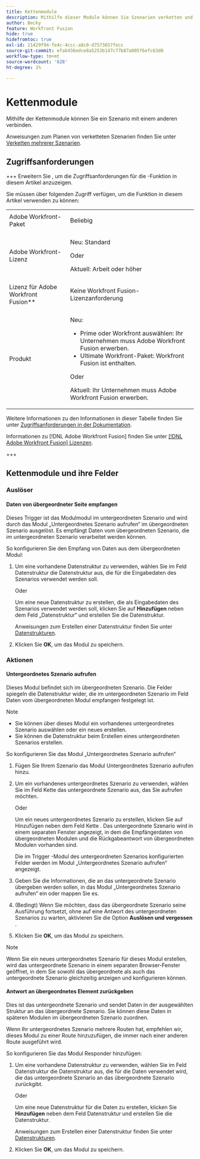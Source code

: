 ```yaml
---
title: Kettenmodule
description: Mithilfe dieser Module können Sie Szenarien verketten und einen Aufruf ausführen.
author: Becky
feature: Workfront Fusion
hide: true
hidefromtoc: true
exl-id: 21429f94-fe4c-4ccc-a8c0-d7573657fecc
source-git-commit: efab436edce8a5253b147c77b87a005f6efc63d0
workflow-type: tm+mt
source-wordcount: '628'
ht-degree: 1%

---
```


# Kettenmodule

Mithilfe der Kettenmodule können Sie ein Szenario mit einem anderen verbinden.

<!--This article will be about the specific module configuration-->

Anweisungen zum Planen von verketteten Szenarien finden Sie unter [Verketten mehrerer Szenarien](/help/workfront-fusion/create-scenarios/plan-a-scenario/chain-scenarios.md).


## Zugriffsanforderungen

+++ Erweitern Sie , um die Zugriffsanforderungen für die -Funktion in diesem Artikel anzuzeigen.

Sie müssen über folgenden Zugriff verfügen, um die Funktion in diesem Artikel verwenden zu können:

<table style="table-layout:auto">
 <col> 
 <col> 
 <tbody> 
  <tr> 
   <td role="rowheader">Adobe Workfront-Paket</td> 
   <td> <p>Beliebig</p> </td> 
  </tr> 
  <tr data-mc-conditions=""> 
   <td role="rowheader">Adobe Workfront-Lizenz</td> 
   <td> <p>Neu: Standard</p><p>Oder</p><p>Aktuell: Arbeit oder höher</p> </td> 
  </tr> 
  <tr> 
   <td role="rowheader">Lizenz für Adobe Workfront Fusion**</td> 
   <td>
   <p>Keine Workfront Fusion-Lizenzanforderung</p>
   </td> 
  </tr> 
  <tr> 
   <td role="rowheader">Produkt</td> 
   <td>
   <p>Neu:</p> <ul><li>Prime oder Workfront auswählen: Ihr Unternehmen muss Adobe Workfront Fusion erwerben.</li><li>Ultimate Workfront-Paket: Workfront Fusion ist enthalten.</li></ul>
   <p>Oder</p>
   <p>Aktuell: Ihr Unternehmen muss Adobe Workfront Fusion erwerben.</p>
   </td> 
  </tr>
 </tbody> 
</table>

Weitere Informationen zu den Informationen in dieser Tabelle finden Sie unter [Zugriffsanforderungen in der Dokumentation](/help/workfront-fusion/references/licenses-and-roles/access-level-requirements-in-documentation.md).

Informationen zu [!DNL Adobe Workfront Fusion] finden Sie unter [[!DNL Adobe Workfront Fusion] Lizenzen](/help/workfront-fusion/set-up-and-manage-workfront-fusion/licensing-operations-overview/license-automation-vs-integration.md).

+++

## Kettenmodule und ihre Felder

### Auslöser

#### Daten von übergeordneter Seite empfangen

Dieses Trigger ist das Modulmodul im untergeordneten Szenario und wird durch das Modul „Untergeordnetes Szenario aufrufen“ im übergeordneten Szenario ausgelöst. Es empfängt Daten vom übergeordneten Szenario, die im untergeordneten Szenario verarbeitet werden können.

So konfigurieren Sie den Empfang von Daten aus dem übergeordneten Modul:

1. Um eine vorhandene Datenstruktur zu verwenden, wählen Sie im Feld Datenstruktur die Datenstruktur aus, die für die Eingabedaten des Szenarios verwendet werden soll.

   Oder

   Um eine neue Datenstruktur zu erstellen, die als Eingabedaten des Szenarios verwendet werden soll, klicken Sie auf **Hinzufügen** neben dem Feld „Datenstruktur“ und erstellen Sie die Datenstruktur.

   Anweisungen zum Erstellen einer Datenstruktur finden Sie unter [Datenstrukturen](/help/workfront-fusion/references/mapping-panel/data-types/data-structures.md).

1. Klicken Sie **OK**, um das Modul zu speichern.

### Aktionen

#### Untergeordnetes Szenario aufrufen

Dieses Modul befindet sich im übergeordneten Szenario. Die Felder spiegeln die Datenstruktur wider, die im untergeordneten Szenario im Feld Daten vom übergeordneten Modul empfangen festgelegt ist.

>[!NOTE]
>
>* Sie können über dieses Modul ein vorhandenes untergeordnetes Szenario auswählen oder ein neues erstellen.
>* Sie können die Datenstruktur beim Erstellen eines untergeordneten Szenarios erstellen.

So konfigurieren Sie das Modul „Untergeordnetes Szenario aufrufen“

1. Fügen Sie Ihrem Szenario das Modul Untergeordnetes Szenario aufrufen hinzu.
1. Um ein vorhandenes untergeordnetes Szenario zu verwenden, wählen Sie im Feld Kette das untergeordnete Szenario aus, das Sie aufrufen möchten.

   Oder

   Um ein neues untergeordnetes Szenario zu erstellen, klicken Sie auf Hinzufügen neben dem Feld Kette . Das untergeordnete Szenario wird in einem separaten Fenster angezeigt, in dem die Empfängerdaten von übergeordneten Modulen und die Rückgabeantwort von übergeordneten Modulen vorhanden sind.

   Die im Trigger -Modul des untergeordneten Szenarios konfigurierten Felder werden im Modul „Untergeordnetes Szenario aufrufen“ angezeigt.

1. Geben Sie die Informationen, die an das untergeordnete Szenario übergeben werden sollen, in das Modul „Untergeordnetes Szenario aufrufen“ ein oder mappen Sie es.
1. (Bedingt) Wenn Sie möchten, dass das übergeordnete Szenario seine Ausführung fortsetzt, ohne auf eine Antwort des untergeordneten Szenarios zu warten, aktivieren Sie die Option **Auslösen und vergessen** .
1. Klicken Sie **OK**, um das Modul zu speichern.

>[!NOTE]
>
>Wenn Sie ein neues untergeordnetes Szenario für dieses Modul erstellen, wird das untergeordnete Szenario in einem separaten Browser-Fenster geöffnet, in dem Sie sowohl das übergeordnete als auch das untergeordnete Szenario gleichzeitig anzeigen und konfigurieren können.

#### Antwort an übergeordnetes Element zurückgeben

Dies ist das untergeordnete Szenario und sendet Daten in der ausgewählten Struktur an das übergeordnete Szenario. Sie können diese Daten in späteren Modulen im übergeordneten Szenario zuordnen.

Wenn Ihr untergeordnetes Szenario mehrere Routen hat, empfehlen wir, dieses Modul zu einer Route hinzuzufügen, die immer nach einer anderen Route ausgeführt wird.

So konfigurieren Sie das Modul Responder hinzufügen:

1. Um eine vorhandene Datenstruktur zu verwenden, wählen Sie im Feld Datenstruktur die Datenstruktur aus, die für die Daten verwendet wird, die das untergeordnete Szenario an das übergeordnete Szenario zurückgibt.

   Oder

   Um eine neue Datenstruktur für die Daten zu erstellen, klicken Sie **Hinzufügen** neben dem Feld Datenstruktur und erstellen Sie die Datenstruktur.

   Anweisungen zum Erstellen einer Datenstruktur finden Sie unter [Datenstrukturen](/help/workfront-fusion/references/mapping-panel/data-types/data-structures.md).

1. Klicken Sie **OK**, um das Modul zu speichern.
